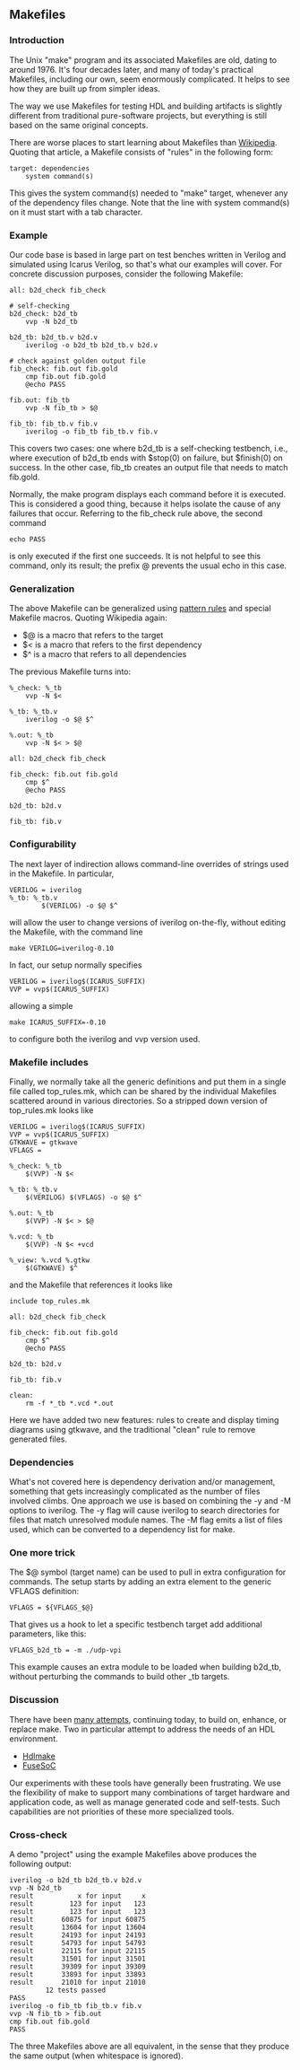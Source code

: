 ## Makefiles

### Introduction
The Unix "make" program and its associated Makefiles are old,
dating to around 1976.
It's four decades later, and many of today's practical Makefiles,
including our own, seem enormously complicated.
It helps to see how they are built up from simpler ideas.

The way we use Makefiles for testing HDL and building artifacts is
slightly different from traditional pure-software projects,
but everything is still based on the same original concepts.

There are worse places to start learning about Makefiles than
[Wikipedia](https://en.wikipedia.org/wiki/Makefile).
Quoting that article, a Makefile consists of "rules" in the following form:
```
target: dependencies
	system command(s)
```
This gives the system command(s) needed to "make" target, whenever
any of the dependency files change.  Note that the line with system
command(s) on it must start with a tab character.

### Example

Our code base is based in large part on test benches written in Verilog
and simulated using Icarus Verilog, so that's what our examples will cover.
For concrete discussion purposes, consider the following Makefile:
```
all: b2d_check fib_check

# self-checking
b2d_check: b2d_tb
	vvp -N b2d_tb

b2d_tb: b2d_tb.v b2d.v
	iverilog -o b2d_tb b2d_tb.v b2d.v

# check against golden output file
fib_check: fib.out fib.gold
	cmp fib.out fib.gold
	@echo PASS

fib.out: fib_tb
	vvp -N fib_tb > $@

fib_tb: fib_tb.v fib.v
	iverilog -o fib_tb fib_tb.v fib.v

```
This covers two cases: one where b2d_tb is a self-checking testbench,
i.e., where execution of b2d_tb ends with $stop(0) on failure,
but $finish(0) on success.
In the other case, fib_tb creates an output file that needs to match fib.gold.

Normally, the make program displays each command before it is executed.
This is considered a good thing, because it helps isolate the
cause of any failures that occur.
Referring to the fib_check rule above, the second command
```
echo PASS
```
is only executed if the first one succeeds.  It is not helpful to see this
command, only its result; the prefix @ prevents the usual echo in this case.

### Generalization

The above Makefile can be generalized using
[pattern rules](https://www.gnu.org/software/make/manual/html_node/Pattern-Rules.html)
and special Makefile macros.  Quoting Wikipedia again:

 *  $@ is a macro that refers to the target
 *  $< is a macro that refers to the first dependency
 *  $^ is a macro that refers to all dependencies

The previous Makefile turns into:
```
%_check: %_tb
	vvp -N $<

%_tb: %_tb.v
	iverilog -o $@ $^

%.out: %_tb
	vvp -N $< > $@

all: b2d_check fib_check

fib_check: fib.out fib.gold
	cmp $^
	@echo PASS

b2d_tb: b2d.v

fib_tb: fib.v

```

### Configurability

The next layer of indirection allows command-line overrides of strings used
in the Makefile.  In particular,
```
VERILOG = iverilog
%_tb: %_tb.v
        $(VERILOG) -o $@ $^
```
will allow the user to change versions of iverilog on-the-fly, without
editing the Makefile, with the command line
```
make VERILOG=iverilog-0.10
```
In fact, our setup normally specifies
```
VERILOG = iverilog$(ICARUS_SUFFIX)
VVP = vvp$(ICARUS_SUFFIX)
```
allowing a simple
```
make ICARUS_SUFFIX=-0.10
```
to configure both the iverilog and vvp version used.

### Makefile includes

Finally, we normally take all the generic definitions and put
them in a single file called top_rules.mk, which can be shared
by the individual Makefiles scattered around in various directories.
So a stripped down version of top_rules.mk looks like
```
VERILOG = iverilog$(ICARUS_SUFFIX)
VVP = vvp$(ICARUS_SUFFIX)
GTKWAVE = gtkwave
VFLAGS =

%_check: %_tb
	$(VVP) -N $<

%_tb: %_tb.v
	$(VERILOG) $(VFLAGS) -o $@ $^

%.out: %_tb
	$(VVP) -N $< > $@

%.vcd: %_tb
	$(VVP) -N $< +vcd

%_view: %.vcd %.gtkw
	$(GTKWAVE) $^

```
and the Makefile that references it looks like
```
include top_rules.mk

all: b2d_check fib_check

fib_check: fib.out fib.gold
	cmp $^
	@echo PASS

b2d_tb: b2d.v

fib_tb: fib.v

clean:
	rm -f *_tb *.vcd *.out

```
Here we have added two new features: rules to create and display
timing diagrams using gtkwave, and the traditional "clean" rule to
remove generated files.

### Dependencies

What's not covered here is dependency derivation and/or management, something
that gets increasingly complicated as the number of files involved climbs.
One approach we use is based on combining the -y and -M options to iverilog.
The -y flag will cause iverilog to
search directories for files that match unresolved module names.
The -M flag emits a list of files used, which
can be converted to a dependency list for make.

### One more trick

The $@ symbol (target name) can be used to pull in
extra configuration for commands.
The setup starts by adding an extra element to the
generic VFLAGS definition:
```
VFLAGS = ${VFLAGS_$@}
```
That gives us a hook to let a specific testbench target add
additional parameters, like this:
```
VFLAGS_b2d_tb = -m ./udp-vpi
```
This example causes an extra module to be loaded when building b2d_tb,
without perturbing the commands to build other _tb targets.

### Discussion

There have been [many attempts](https://en.wikipedia.org/wiki/List_of_build_automation_software),
continuing today, to build on, enhance, or replace make.
Two in particular attempt to address the needs of an HDL environment.

 * [Hdlmake](https://www.ohwr.org/project/hdl-make/wikis/home)
 * [FuseSoC](https://pypi.org/project/fusesoc/)

Our experiments with these tools have generally been frustrating.
We use the flexibility of make to support many combinations
of target hardware and application code, as well as manage generated code
and self-tests.  Such capabilities are not priorities of these
more specialized tools.

### Cross-check

A demo "project" using the example Makefiles above produces the
following output:
```
iverilog -o b2d_tb b2d_tb.v b2d.v
vvp -N b2d_tb
result           x for input     x
result         123 for input   123
result         123 for input   123
result       60875 for input 60875
result       13604 for input 13604
result       24193 for input 24193
result       54793 for input 54793
result       22115 for input 22115
result       31501 for input 31501
result       39309 for input 39309
result       33893 for input 33893
result       21010 for input 21010
         12 tests passed
PASS
iverilog -o fib_tb fib_tb.v fib.v
vvp -N fib_tb > fib.out
cmp fib.out fib.gold
PASS

```
The three Makefiles above are all equivalent, in the sense that they produce
the same output (when whitespace is ignored).
